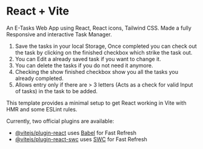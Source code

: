 # React + Vite

An E-Tasks Web App using React, React icons, Tailwind CSS.
Made a fully Responsive and interactive Task Manager.
1. Save the tasks in your local Storage, Once completed you can check out the task by clicking on the finished checkbox which strike the task out.
2. You can Edit a already saved task if you want to change it.
3. You can delete the tasks if you do not need it anymore.
4. Checking the show finished checkbox show you all the tasks you already completed.
5. Allows entry only if there are > 3 letters (Acts as a check for valid Input of tasks) in the task to be added.

This template provides a minimal setup to get React working in Vite with HMR and some ESLint rules.

Currently, two official plugins are available:

- [@vitejs/plugin-react](https://github.com/vitejs/vite-plugin-react/blob/main/packages/plugin-react/README.md) uses [Babel](https://babeljs.io/) for Fast Refresh
- [@vitejs/plugin-react-swc](https://github.com/vitejs/vite-plugin-react-swc) uses [SWC](https://swc.rs/) for Fast Refresh
